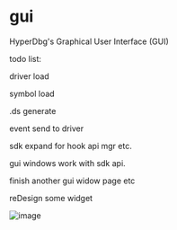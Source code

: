# gui
HyperDbg's Graphical User Interface (GUI)

todo list:

driver load

symbol load

.ds generate

event send to driver

sdk expand for hook api mgr etc.

gui windows work with sdk api.

finish another gui widow page etc

reDesign some widget



![image](https://user-images.githubusercontent.com/19886504/179351884-21f4d9dc-f766-4e79-b8aa-6dc859250e86.png)
